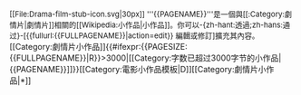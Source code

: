 <div class="notice metadata" id="stub" style="font-size: small;">
[[File:Drama-film-stub-icon.svg|30px]]&nbsp;'''{{PAGENAME}}'''是一個與[[:Category:劇情片|劇情片]]相關的[[Wikipedia:小作品|小作品]]。你可以-{zh-hant:透過;zh-hans:通过}-<span class="plainlinks">[{{fullurl:{{FULLPAGENAME}}|action=edit}} 編輯或修訂]</span>擴充其內容。</div><includeonly>[[Category:劇情片小作品]]{{#ifexpr:{{PAGESIZE:{{FULLPAGENAME}}|R}}>3000|[[Category:字数已超过3000字节的小作品|{{PAGENAME}}]]}}</includeonly><noinclude>[[Category:電影小作品模板|D]][[Category:劇情片小作品|*]]</noinclude>